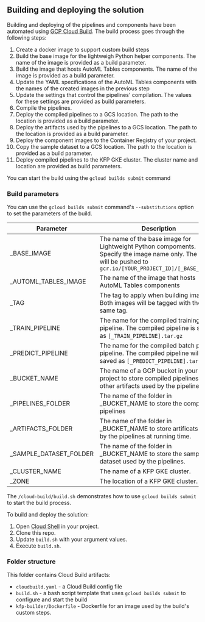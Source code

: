 

## Building and deploying the solution

Building and deploying of the pipelines and components have been automated using [GCP Cloud Build](https://cloud.google.com/cloud-build/docs/).  The build process goes through the following steps:
1. Create a docker image to support custom build steps
1. Build the base image for the lightweigh Python helper components. The name of the image is provided as a build parameter.
1. Build the image that hosts AutoML Tables components. The name of the image is provided as a build parameter.
1. Update the YAML specifications of the AutoML Tables components with the names of the created images in the previous step
1. Update the settings that control the pipelines' compilation. The values for these settings are provided as build parameters.
1. Compile the pipelines. 
1. Deploy the compiled pipelines to a GCS location. The path to the location is provided as a build parameter.
1. Deploy the artifacts used by the pipelines to a GCS location. The path to the location is provided as a build parameter.
1. Deploy the component images to the Container Registry of your project. 
1. Copy the sample dataset to a GCS location. The path to the location is provided as a build parameter.
1. Deploy compiled pipelines to the KFP GKE cluster. The cluster name and location are provided as build parameters.

You can start the build using the `gcloud builds submit` command 


### Build parameters
You can use the `gcloud builds submit` command's `--substitutions` option to set the parameters of the build.

Parameter | Description 
-----------|-------------
_BASE_IMAGE | The name of the base image for Lightweight Python compoments. Specify the image name only. The image will be pushed to `gcr.io/[YOUR_PROJECT_ID]/[_BASE_IMAGE]`
_AUTOML_TABLES_IMAGE | The name of the image that hosts AutoML Tables components
_TAG | The tag to apply when building images. Both images will be tagged with the same tag.
_TRAIN_PIPELINE | The name for the compiled training pipeline. The compiled pipeline is saved as `[_TRAIN_PIPELINE].tar.gz`
_PREDICT_PIPELINE | The name for the compiled batch predict pipeline. The compiled pipeline will be saved as `[_PREDICT_PIPELINE].tar.gz` |
_BUCKET_NAME | The name of a GCP bucket in your project to store compiled pipelines and other artifacts used by the pipelines. 
_PIPELINES_FOLDER | The name of the folder in _BUCKET_NAME to store the compiled pipelines
_ARTIFACTS_FOLDER | The name of the folder in _BUCKET_NAME to store artificats used by the pipelines at running time. 
_SAMPLE_DATASET_FOLDER | The name of the folder in _BUCKET_NAME to store the sample dataset used by the pipelines.
_CLUSTER_NAME | The name of a KFP GKE cluster.
_ZONE | The location of a KFP GKE cluster.


The `/cloud-build/build.sh` demonstrates how to use `gcloud builds submit` to start the build process. 


To build and deploy the solution:
1. Open [Cloud Shell](https://cloud.google.com/shell/docs/) in your project.
2. Clone this repo.
3. Update `build.sh` with your argument values.
4. Execute `build.sh`.


### Folder structure

This folder contains Cloud Build artifacts:
- `cloudbuild.yaml` - a Cloud Build config file
- `build.sh` - a bash script template that uses `gcloud builds submit` to configure and start the build
- `kfp-builder/Dockerfile` - Dockerfile for an image used by the build's custom steps.


